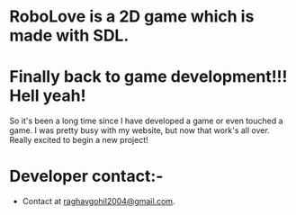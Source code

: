 
# RoboLove is a 2D game which is made with SDL.

# Finally back to game development!!! Hell yeah!
So it's been a long time since I have developed a game or even touched a game. I was pretty busy with my website, but now that work's all over. Really excited to begin a new project!

# Developer contact:-
* Contact at raghavgohil2004@gmail.com.
